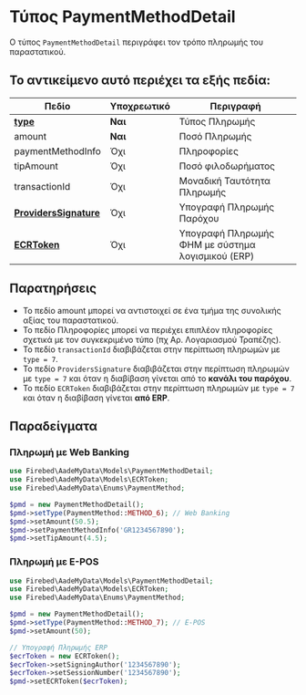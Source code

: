 # Τύπος PaymentMethodDetail

Ο τύπος `PaymentMethodDetail` περιγράφει τον τρόπο πληρωμής του παραστατικού.

## Το αντικείμενο αυτό περιέχει τα εξής πεδία:

| Πεδίο                                                | Υποχρεωτικό | Περιγραφή                                         |
|------------------------------------------------------|-------------|---------------------------------------------------|
| [**type**](../appendix/payment-methods)              | **Ναι**     | Τύπος Πληρωμής                                    |
| amount                                               | **Ναι**     | Ποσό Πληρωμής                                     |
| paymentMethodInfo                                    | Όχι         | Πληροφορίες                                       |
| tipAmount                                            | Όχι         | Ποσό φιλοδωρήματος                                |
| transactionId                                        | Όχι         | Μοναδική Ταυτότητα Πληρωμής                       |
| [**ProvidersSignature**](./providers-signature-type) | Όχι         | Υπογραφή Πληρωμής Παρόχου                         |
| [**ECRToken**](./ecr-token-type)                     | Όχι         | Υπογραφή Πληρωμής ΦΗΜ με σύστημα λογισμικού (ERP) |

## Παρατηρήσεις

- Το πεδίο amount μπορεί να αντιστοιχεί σε ένα τμήμα της συνολικής αξίας του
  παραστατικού.
- Το πεδίο Πληροφορίες μπορεί να περιέχει επιπλέον πληροφορίες σχετικά με τον
  συγκεκριμένο τύπο (πχ Αρ. Λογαριασμού Τραπέζης).
- Το πεδίο `transactionId` διαβιβάζεται στην περίπτωση πληρωμών με `type = 7`.
- Το πεδίο `ProvidersSignature` διαβιβάζεται στην περίπτωση πληρωμών με `type = 7`
  και όταν η διαβίβαση γίνεται από το **κανάλι του παρόχου**.
- Το πεδίο `ECRToken` διαβιβάζεται στην περίπτωση πληρωμών με `type = 7` και
  όταν η διαβίβαση γίνεται **από ERP**.

## Παραδείγματα

### Πληρωμή με Web Banking

```php
use Firebed\AadeMyData\Models\PaymentMethodDetail;
use Firebed\AadeMyData\Models\ECRToken;
use Firebed\AadeMyData\Enums\PaymentMethod;

$pmd = new PaymentMethodDetail();
$pmd->setType(PaymentMethod::METHOD_6); // Web Banking
$pmd->setAmount(50.5);
$pmd->setPaymentMethodInfo('GR1234567890');
$pmd->setTipAmount(4.5);
```

### Πληρωμή με E-POS

```php
use Firebed\AadeMyData\Models\PaymentMethodDetail;
use Firebed\AadeMyData\Models\ECRToken;
use Firebed\AadeMyData\Enums\PaymentMethod;

$pmd = new PaymentMethodDetail();
$pmd->setType(PaymentMethod::METHOD_7); // E-POS
$pmd->setAmount(50);

// Υπογραφή Πληρωμής ERP
$ecrToken = new ECRToken();
$ecrToken->setSigningAuthor('1234567890');
$ecrToken->setSessionNumber('1234567890');
$pmd->setECRToken($ecrToken);
```